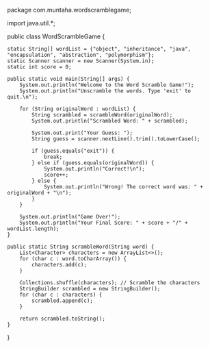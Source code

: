 
package com.muntaha.wordscramblegame;

import java.util.*;

public class WordScrambleGame {

    static String[] wordList = {"object", "inheritance", "java", "encapsulation", "abstraction", "polymorphism"};
    static Scanner scanner = new Scanner(System.in);
    static int score = 0;

    public static void main(String[] args) {
        System.out.println("Welcome to the Word Scramble Game!");
        System.out.println("Unscramble the words. Type 'exit' to quit.\n");

        for (String originalWord : wordList) {
            String scrambled = scrambleWord(originalWord);
            System.out.println("Scrambled Word: " + scrambled);

            System.out.print("Your Guess: ");
            String guess = scanner.nextLine().trim().toLowerCase();

            if (guess.equals("exit")) {
                break;
            } else if (guess.equals(originalWord)) {
                System.out.println("Correct!\n");
                score++;
            } else {
                System.out.println("Wrong! The correct word was: " + originalWord + "\n");
            }
        }

        System.out.println("Game Over!");
        System.out.println("Your Final Score: " + score + "/" + wordList.length);
    }

    public static String scrambleWord(String word) {
        List<Character> characters = new ArrayList<>();
        for (char c : word.toCharArray()) {
            characters.add(c);
        }

        Collections.shuffle(characters); // Scramble the characters
        StringBuilder scrambled = new StringBuilder();
        for (char c : characters) {
            scrambled.append(c);
        }

        return scrambled.toString();
    }
}
